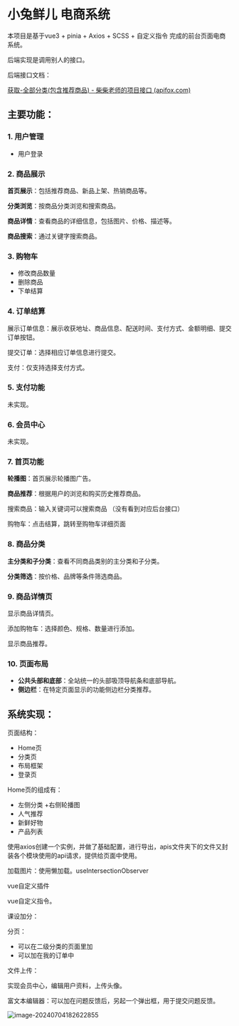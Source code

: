 

# 小兔鲜儿 电商系统  

本项目是基于vue3 + pinia + Axios + SCSS  + 自定义指令 完成的前台页面电商系统。

后端实现是调用别人的接口。

后端接口文档：

[获取-全部分类(包含推荐商品) - 柴柴老师的项目接口 (apifox.com)](https://apifox.com/apidoc/shared-c05cb8d7-e591-4d9c-aff8-11065a0ec1de/api-67132163)



## 主要功能：

### 1. **用户管理**

+ 用户登录

### 2. **商品展示**

**首页展示**：包括推荐商品、新品上架、热销商品等。

**分类浏览**：按商品分类浏览和搜索商品。

**商品详情**：查看商品的详细信息，包括图片、价格、描述等。

**商品搜索**：通过关键字搜索商品。

### 3. **购物车**

- 修改商品数量
- 删除商品
- 下单结算

### 4. **订单结算**

展示订单信息：展示收获地址、商品信息、配送时间、支付方式、金额明细、提交订单按钮。

提交订单：选择相应订单信息进行提交。

支付：仅支持选择支付方式。

### 5. **支付功能**

未实现。

### 6. **会员中心**

未实现。

### 7. **首页功能**

**轮播图**：首页展示轮播图广告。

**商品推荐**：根据用户的浏览和购买历史推荐商品。

搜索商品：输入关键词可以搜索商品  （没有看到对应后台接口）

购物车：点击结算，跳转至购物车详细页面

### 8. **商品分类**

**主分类和子分类**：查看不同商品类别的主分类和子分类。

**分类筛选**：按价格、品牌等条件筛选商品。

### 9. **商品详情页**

显示商品详情页。

添加购物车：选择颜色、规格、数量进行添加。

显示商品推荐。

### 10. **页面布局**

+ **公共头部和底部**：全站统一的头部吸顶导航条和底部导航。
+ **侧边栏**：在特定页面显示的功能侧边栏分类推荐。





## 系统实现：

页面结构：

- Home页
- 分类页
- 布局框架
- 登录页



Home页的组成有：

- 左侧分类 +右侧轮播图
- 人气推荐
- 新鲜好物
- 产品列表





使用axios创建一个实例，并做了基础配置，进行导出，apis文件夹下的文件又封装各个模块使用的api请求，提供给页面中使用。



加载图片：使用懒加载。useIntersectionObserver



vue自定义插件

vue自定义指令。











课设加分：

分页：

- 可以在二级分类的页面里加
- 可以加在我的订单中



文件上传：

实现会员中心，编辑用户资料，上传头像。



富文本编辑器：可以加在问题反馈后，另起一个弹出框，用于提交问题反馈。

![image-20240704182622855](https://knowledge-1312726591.cos.ap-guangzhou.myqcloud.com/images/markdown%E5%9B%BE%E7%89%87/img/202407041826903.png)

